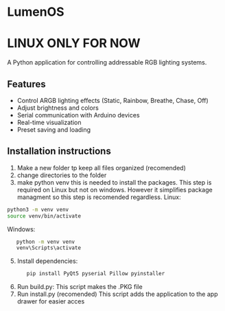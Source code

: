 # LumenOS
#  LINUX ONLY FOR NOW
A Python application for controlling addressable RGB lighting systems.

## Features

- Control ARGB lighting effects (Static, Rainbow, Breathe, Chase, Off)
- Adjust brightness and colors
- Serial communication with Arduino devices
- Real-time visualization
- Preset saving and loading

## Installation instructions
1. Make a new folder tp keep all files organized (recomended)
2. change directories to the folder
3. make python venv
   this is needed to install the packages. This step is required on Linux but not on windows. However it simplifies package managment so this step is recomended regardless.
   Linux:
```bash
python3 -m venv venv
source venv/bin/activate
```
Windows:
   ```bash
      python -m venv venv
      venv\Scripts\activate
   ```
5. Install dependencies:
   ```bash
      pip install PyQt5 pyserial Pillow pyinstaller

6. Run build.py:
   This script makes the .PKG file
7. Run install.py (recomended)
   This script adds the application to the app drawer for easier acces

